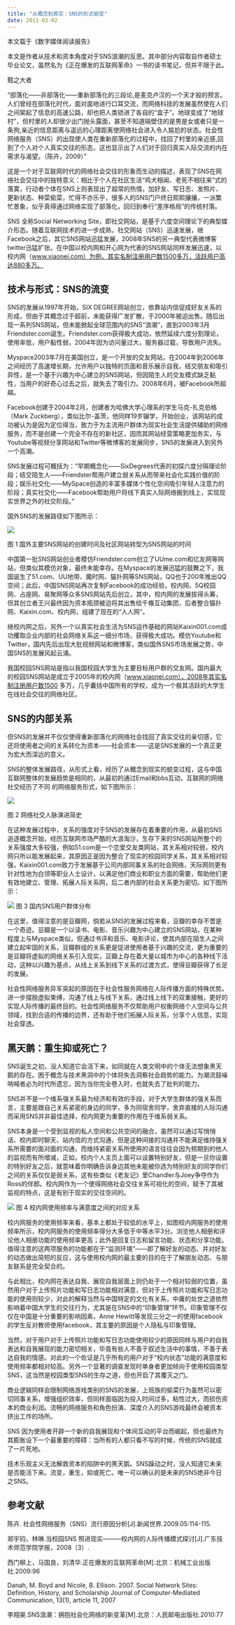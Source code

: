 ```yaml
---
title: "从概念到真实：SNS的形式蜕变"
date: 2011-03-02
---
```


<!--more-->


本文载于《数字媒体阅读报告》

本文是作者从技术和资本角度对于SNS浪潮的反思。其中部分内容取自作者硕士毕业论文，虽然名为《正在爆发的互联网革命》一书的读书笔记，但并不限于此。

黠之大者


“部落化——非部落化——重新部落化的三段论,是麦克卢汉的一个天才般的预言。人们曾经在部落化时代，面对面地进行口耳交流，而网络科技的发展虽然使在人们之间架起了信息的高速公路，却也把人类锁进了各自的“盒子”。地球变成了“地球村”，但村里的人却很少出门抛头露面，甚至不知道隔壁住的是男是女或者只是一条狗,亲近的信息距离与遥远的心理距离使网络社会进入令人尴尬的状态。社会性网络服务（SNS）的出现使人类在重新部落化的过程中，找回了村里的亲近感,回到了个人对个人真实交往的形态，这也显示出了人们对于回归真实人际交流的内在需求与渴望。（陈卉，2009）”  

这是一个对于互联网时代的网络社会交往的形象而生动的描述，表现了SNS在网络社会交往中的独特意义：相比于个人在社区生活“鸡犬相闻、老死不相往来”式的落寞，行动者个体在SNS上则表现出了超常的热情，加好友、写日志、发照片、更新状态、种菜偷菜，忙得不亦乐乎，很多人的SNS门户终日熙熙攘攘，一派繁忙景象，似乎真得通过网络实现了部落化，回归到奉行“差序格局”的传统村落。

SNS 全称Social Networking Site，即社交网站，是基于六度空间理论下的典型媒介形态。随着互联网技术的进一步成熟，社交网站（SNS）迅速发展，继Facebook之后，其它SNS网站迅猛发展，2008年SNS的另一典型代表微博客twitter迅猛扩张。在中国以校内网和开心网为代表的SNS网站同样发展迅速，以校内网（www.xiaonei.com）为例，其实名制注册用户数1500多万，活跃用户高达880多万。

## 技术与形式：SNS的流变
SNS的发展从1997年开始，SIX DEGREE网站创立，依靠站内信促成好友关系的形成，但由于其概念过于超前，未能获得广发扩散，于2000年被迫出售。随后出现一系列SNS网站，但未能掀起全球范围内的SNS“浪潮”，直到2003年3月Friendster.com诞生。Friendster.com获得极大成功，依然延续六度分割理论，使用率低，用户黏性弱，2004年因为访问量过大，服务器过载，导致用户流失。  

Myspace2003年7月在美国创立，是一个开放的交友网站，在2004年到2006年之间经历了高速增长期，允许用户以独特的页面和音乐展示自我，结交朋友和吸引异性，是一个基于兴趣为中心建立的SNS网站，但因陌生人的交友模式缺乏黏性，当用户的好奇心过去之后，就失去了吸引力。2008年6月，被Facebook所超越。

Facebook创建于2004年2月，创建者为哈佛大学心理系的学生马克-扎克伯格（Mark Zuckberg），类似比尔-盖茨，他同样19岁辍学，开始创业，该网站的成功被认为是因为定位得当，致力于为主流用户群体为现实社会生活提供辅助的网络服务，而不是创建一个完全不存在的新社区，因而其网站经营策略更加务实，与Youtube等视频分享网站和Twitter等微博客的发展同步，SNS的发展进入到另外一个高潮。

SNS发展过程可概括为：“早期概念化——SixDegrees代表的初探六度分隔理论阶段；结交陌生人——Friendster帮用户建立弱关系从而带来社会化实践价值的阶段；娱乐社交化——MySpace创造的丰富多媒体个性化空间吸引年轻人注意力的阶段；真实社交化——Facebook帮助用户将线下真实人际网络搬到线上，实现现实世界之外的社交阶段。”

国外SNS的发展路径如下图所示：

![](http://farm4.staticflickr.com/3739/12743941165_ed93c87941_o.jpg)

图 1  国外主要SNS网站的创建时间及社区网站转型为SNS网站的时间

中国第一批SNS网站创业者模仿Friendster.com创立了UUme.com和亿友网等网站，但类似其模仿对象，最终未能幸存。在Myspace的发展迅猛的鼓舞之下，我国诞生了51.com、UU地带、魔时网、猫扑网等SNS网站，QQ也于200年推出QQ空间；此后，中国SNS网站再次复制Facebook的成功经验，校内网、5Q校园网、占座网、易聚网等众多SNS网站先后创立，其中，校内网的发展拔得头筹，但其创立者王兴最终因为资本瓶颈被迫将其出售给千橡互动集团，后者整合猫扑网、Kaixin.com、校内网，组建了现在的“人人网”。

继校内网之后，另外一个以真实社会生活为SNS运作基础的网站Kaixin001.com成功攫取企业内部的社会网络关系这一细分市场，获得极大成功。模仿Youtube和Twitter，国内先后出现大批视频网站和微博客，类似国外SNS市场发展之势，中国SNS的发展风起云涌。

我国校园SNS网站是指以我国校园大学生为主要目标用户群的交友网。国内最大的校园SNS网站是成立于2005年的校内网（www.xiaonei.com），2008年其实名制注册用户数1500 多万，几乎囊括中国所有的学校，成为一个极其活跃的大学生在线社会交往的网络社区。

## SNS的内部关系
但SNS的发展并不仅仅使得重新部落化的网络社会找回了真实交往的亲切感，它还将使用者之间的关系转化为资本——社会资本——这是SNS发展的一个真正更为宏大而深远的意义。

SNS的整体发展路径，从形式上看，经历了从概念到现实的蜕变过程，这与中国互联网整体的发展趋势是相同的，从最初的通过Email和bbs互动，互联网的网络社交经历了不同 的网络服务形式，如下图所示：

![](http://farm8.staticflickr.com/7451/12743941105_0a823b0491_o.jpg)

图 2  网络社交人脉演进简史

在这种发展过程中，关系的强度对于SNS的发展存在着重要的作用，从最初SNS追逐概念开始，经历互联网市场严酷的大浪淘沙，生存下来的SNS网站所整个的关系强度大多较强，例如51.com是一个恋爱交友类网站，其关系相对较弱，校内网只所以能发展起来，其原因正是因为整合了现实的校园同学关系，其关系相对较强，Kaixin001.com致力于发展基于公司内部同事关系的社会网络，天际网则更有针对性地为白领等职业人士设计，以满足他们商业和职业方面的需要，帮助他们更有效地建立、管理、拓展人际关系网，后二者内部的社会关系更为密切。如下图所示：

![](http://farm6.staticflickr.com/5490/12744397554_cc46aacfbb_o.jpg)
图 3  国内SNS用户群体分布

在这里，值得注意的是豆瓣网，倘若从SNS的发展过程来看，豆瓣的幸存不啻是一个奇迹。豆瓣是一个以读书、电影、音乐兴趣为中心建立的SNS网站，在某种程度上与Myspace类似，但通过书评和音乐、电影评论，使其内部在陌生人之间建立起牢固的关系，豆瓣群组的关系更是促进使用者基于兴趣的交流，更为重要的是豆瓣将虚拟的网络关系引入现实，豆瓣上存在着大量以城市为中心的各种线下活动，这种以兴趣为基点，从线上关系到线下关系的过渡方式，使得豆瓣获得了长足的发展。

社会性网络服务异军突起的原因在于社会性服务网络在人际传播方面的特殊优势。进一步摆脱虚拟束缚，沟通了线上与线下关系，通过线上线下的双重接触，更好的实现人际传播的最终目的。社会性网络服务不仅帮助用户权衡网络个人空间与公共领域，找到合适的传播的边界，还有助于他们拓展人际关系，分享个人信息，实现社会穿透。

## 黑天鹅：重生抑或死亡？
SNS诞生之初，没人知道它会活下来，如同就在人类文明中的个体无法想象黑天鹅的存在。困于概念与技术黑洞中的个体将失去洞察社会趋势的能力。为潮流鼓噪呐喊者必为时代所遗忘，因为当你完全卷入时，也就失去了批判的能力。

SNS并不是一个维系强关系最为经济和有效的手段，对于大学生群体的强关系而言，主要是跟自己关系紧密的身边的同学，多为同宿舍同学，舍弃直接的人际沟通而采用SNS并非最佳选择，校内网更为重要的作用在于维系弱关系。

SNS本身是一个受到监视的私人空间和公共空间的融合，虽然可以通过写悄悄话、校内即时聊天、站内信的方式沟通，但是这种间接的沟通并不能满足维持强关系所需要的面对面的沟通，而维持紧密关系所使用的语言往往会因为预期到的他人的监视而有所增减，正如，校内个人主页上面可以设置特别好友，但是一旦你设置的特别好友之后，就意味着你明确告诉身边其他未能被你选为特别好友的同学你们之间的关系仅仅是弱关系，这有些类似《老友记》里Chandler与Joey争夺作为Ross的伴郎。校内网作为一个使得网络社会交往关系可视化的空间，赋予了其被监视的特点，这是有别于现实的交往空间的。

![](http://farm8.staticflickr.com/7431/12743941155_247fd867bc_o.jpg)
图 4  校内网使用频率与满意度之间的对应关系

校内网服务的使用频率来看，基本上都处于较低的水平上，如图校内网服务的使用频率所示，校内网服务的使用频率得分大多低于中等水平3分。浏览他人相册和评论他人相册功能的使用频率更高；此外是回复日志和留言功能、状态和分享功能。值得注意的这两项服务的功能都在于“监测环境”——即了解好友的动态、并对好友的动态做出简短的反应，这与使用校内网的最主要的目的在于了解朋友动态、与朋友联系是完全契合的。

与此相比，校内网在表达自我、展现自我层面上则仍处于一个相对较弱的位置，虽然用户对于上传照片功能和写日志功能相对满意，但对于上传照片功能和写日志功能的使用则较少，对此的解释当然与中国特定的文化有关系，中庸的处世之道依然影响着中国大学生的交往行为，尤其是在SNS中的“印象管理”环节。印象管理不仅仅在中国是十分重要的影响因素，Anne Hewitt等发现三分之一的使用facebook的学生反对教师使用facebook，其主要的原因是个人隐私与印象管理。

当然，对于用户对于上传照片功能和写日志功能使用较少的原因同样与用户的自我表达和自我展现的能力密切相关，毕竟有些人不善于叙述生活中的事情，不善于表达自我的情感。对此的一个佐证是几乎所有的用户对于“校内状态”功能的满意度和使用频率都相对较高。另外一个显著的调查发现时单身者更加倾向于使用校园类型SNS，这当然是校园类型SNS的生存之道，但也开启了其覆灭之门。

商业逻辑同样会限制网络游戏类别的SNS的发展，上班族的偷菜行为虽然可以密切同事关系，增强组织效率，但同样面临因为投入时间过多，粘性过大，而损伤资本的商业利润。流畅的网络服务和角色扮演、深度介入的SNS游戏最终会被资本挤出工作的场所。

SNS 因为使用者开辟一个新的自我展现和个体间互动的平台而崛起，但也最终为其膨胀设下一个最重要的障碍：当所有的人都只看不写的时候，传统的SNS就成了一片死地。

技术乐观主义无法解救资本的陷阱中的黑天鹅。SNS躁动之时，没人知道它未来是否能活下来。流变，重生，抑或死亡。唯一可以确认的是未来的SNS绝非今日之SNS。

## 参考文献
陈卉. 社会性网络服务（SNS）流行原因分析[J].新闻世界.2009.05:114-115.

郑宇钧，林琳.当校园SNS 照进现实———校内网的人际传播模式探讨[J].广东技术师范学院学报，2008（3）.

西门柳上，马国良，刘清华.正在爆发的互联网革命[M].北京：机械工业出版社.2009:96

Danah, M. Boyd and Nicole, B. Ellison. 2007. Social Network Sites: Definition, History, and Scholarship Journal of Computer-Mediated Communication, 13(1), article 11, 2007  

李翔昊.SNS浪潮：拥抱社会化网络的新变革[M].北京：人民邮电出版社.2010:77
